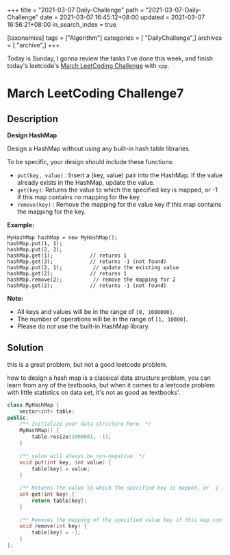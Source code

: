 +++
title = "2021-03-07 Daily-Challenge"
path = "2021-03-07-Daily-Challenge"
date = 2021-03-07 16:45:12+08:00
updated = 2021-03-07 16:56:21+08:00
in_search_index = true

[taxonomies]
tags = ["Algorithm"]
categories = [ "DailyChallenge",]
archives = [ "archive",]
+++

Today is Sunday, I gonna review the tasks I've done this week, and finish today's leetcode's [March LeetCoding Challenge](https://leetcode.com/explore/featured/card/march-leetcoding-challenge-2021/588/week-1-march-1st-march-7th/3663/) with `cpp`.

<!-- more -->

# March LeetCoding Challenge7

## Description

**Design HashMap**

Design a HashMap without using any built-in hash table libraries.

To be specific, your design should include these functions:

- `put(key, value)` : Insert a (key, value) pair into the HashMap. If the value already exists in the HashMap, update the value.
- `get(key)`: Returns the value to which the specified key is mapped, or -1 if this map contains no mapping for the key.
- `remove(key)` : Remove the mapping for the value key if this map contains the mapping for the key.


**Example:**

```
MyHashMap hashMap = new MyHashMap();
hashMap.put(1, 1);          
hashMap.put(2, 2);         
hashMap.get(1);            // returns 1
hashMap.get(3);            // returns -1 (not found)
hashMap.put(2, 1);          // update the existing value
hashMap.get(2);            // returns 1 
hashMap.remove(2);          // remove the mapping for 2
hashMap.get(2);            // returns -1 (not found) 
```


**Note:**

- All keys and values will be in the range of `[0, 1000000]`.
- The number of operations will be in the range of `[1, 10000]`.
- Please do not use the built-in HashMap library.

## Solution

this is a great problem, but not a good leetcode problem.

how to design a hash map is a classical data structure problem, you can learn from any of the textbooks, but when it comes to a leetcode problem with little statistics on data set, it's not as good as textbooks'.

``` cpp
class MyHashMap {
    vector<int> table;
public:
    /** Initialize your data structure here. */
    MyHashMap() {
        table.resize(1000001, -1);
    }
    
    /** value will always be non-negative. */
    void put(int key, int value) {
        table[key] = value;
    }
    
    /** Returns the value to which the specified key is mapped, or -1 if this map contains no mapping for the key */
    int get(int key) {
        return table[key];
    }
    
    /** Removes the mapping of the specified value key if this map contains a mapping for the key */
    void remove(int key) {
        table[key] = -1;
    }
};
```

